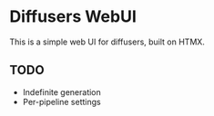 # Diffusers WebUI

This is a simple web UI for diffusers, built on HTMX.

## TODO

- Indefinite generation
- Per-pipeline settings
